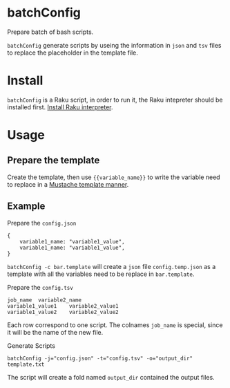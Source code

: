 # batchConfig
Prepare batch of bash scripts.

`batchConfig` generate scripts by useing the information in `json` and `tsv` files to replace the placeholder in the template file.

# Install
`batchConfig` is a Raku script, in order to run it, the Raku intepreter should be installed first.
[Install Raku interpreter](https://rakudo.org/).


# Usage
## Prepare the template
Create the template, then use `{{variable_name}}` to write the variable need to replace in a [Mustache template manner](https://mustache.github.io/).

## Example
Prepare the `config.json`
```
{
    variable1_name: "variable1_value",
    variable1_name: "variable1_value",
}
```
`batchConfig -c bar.template` will create a `json` file `config.temp.json` as a template with all the variables need to be replace in `bar.template`.

Prepare the `config.tsv`
```
job_name  variable2_name
variable1_value1    variable2_value1
variable1_value2    variable2_value2
```
Each row correspond to one script. The colnames `job_name` is special, since it will be the name of the new file.

Generate Scripts
```
batchConfig -j="config.json" -t="config.tsv" -o="output_dir" template.txt
```
The script will create a fold named `output_dir` contained the output files.
